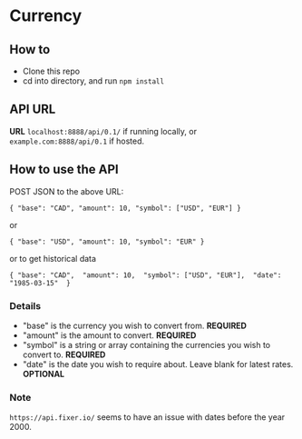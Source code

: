 # Currency

## How to
* Clone this repo
* cd into directory, and run `npm install`

## API URL
__URL__
`localhost:8888/api/0.1/` if running locally,
or
`example.com:8888/api/0.1` if hosted.

## How to use the API

POST JSON to the above URL:

`{
	"base": "CAD",
	"amount": 10,
	"symbol": ["USD", "EUR"]
}`

or

`{
	"base": "USD",
	"amount": 10,
	"symbol": "EUR"
}`

or to get historical data

`{
	"base": "CAD", 
	"amount": 10, 
	"symbol": ["USD", "EUR"], 
	"date": "1985-03-15" 
}`

### Details

* "base" is the currency you wish to convert from. __REQUIRED__
* "amount" is the amount to convert. __REQUIRED__
* "symbol" is a string or array containing the currencies you wish to convert to. __REQUIRED__
* "date" is the date you wish to require about. Leave blank for latest rates. __OPTIONAL__

### Note

`https://api.fixer.io/` seems to have an issue with dates before the year 2000.

